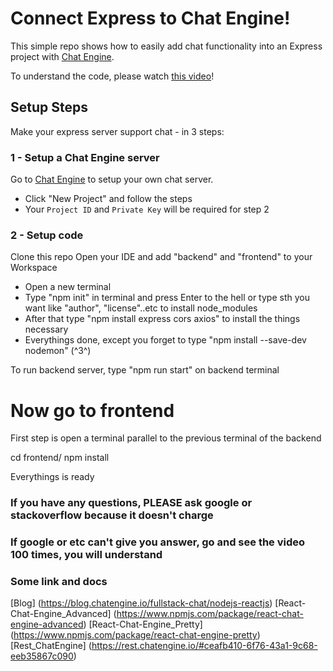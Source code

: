 # Connect Express to Chat Engine!

This simple repo shows how to easily add chat functionality into an Express project with [Chat Engine](https://chatengine.io).

To understand the code, please watch [this video]()!

## Setup Steps

Make your express server support chat - in 3 steps:

### 1 - Setup a Chat Engine server

Go to [Chat Engine](https://chatengine.io) to setup your own chat server.

- Click "New Project" and follow the steps
- Your `Project ID` and `Private Key` will be required for step 2

### 2 - Setup code

Clone this repo
Open your IDE and add "backend" and "frontend" to your Workspace
- Open a new terminal
- Type "npm init" in terminal and press Enter to the hell or type sth you want like "author", "license"..etc to install node_modules
- After that type "npm install express cors axios" to install the things necessary
- Everythings done, except you forget to type "npm install --save-dev nodemon" (^3^)

To run backend server, type "npm run start" on backend terminal

# Now go to frontend
First step is open a terminal parallel to the previous terminal of the backend

cd frontend/
npm install

Everythings is ready


### If you have any questions, PLEASE ask google or stackoverflow because it doesn't charge
### If google or etc can't give you answer, go and see the video 100 times, you will understand

### Some link and docs 
[Blog] (https://blog.chatengine.io/fullstack-chat/nodejs-reactjs)
[React-Chat-Engine_Advanced] (https://www.npmjs.com/package/react-chat-engine-advanced)
[React-Chat-Engine_Pretty] (https://www.npmjs.com/package/react-chat-engine-pretty)
[Rest_ChatEngine] (https://rest.chatengine.io/#ceafb410-6f76-43a1-9c68-eeb35867c090)



